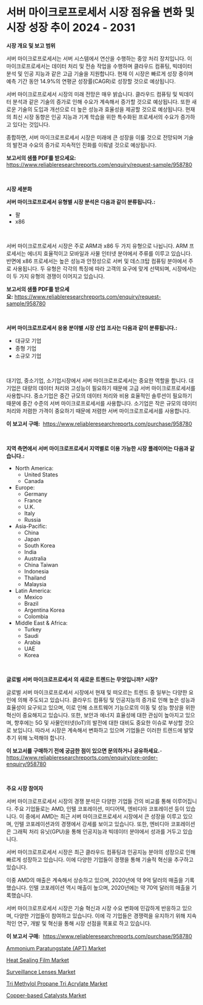 <p><h1>서버 마이크로프로세서 시장 점유율 변화 및 시장 성장 추이 2024 - 2031</h1></p><p><strong>시장 개요 및 보고 범위</strong></p>
<p><p>서버 마이크로프로세서는 서버 시스템에서 연산을 수행하는 중앙 처리 장치입니다. 이 마이크로프로세서는 데이터 처리 및 전송 작업을 수행하며 클라우드 컴퓨팅, 빅데이터 분석 및 인공 지능과 같은 고급 기술을 지원합니다. 현재 이 시장은 빠르게 성장 중이며 예측 기간 동안 14.9%의 연평균 성장률(CAGR)로 성장할 것으로 예상됩니다.</p><p>서버 마이크로프로세서 시장의 미래 전망은 매우 밝습니다. 클라우드 컴퓨팅 및 빅데이터 분석과 같은 기술의 증가로 인해 수요가 계속해서 증가할 것으로 예상됩니다. 또한 새로운 기술의 도입과 개선으로 더 높은 성능과 효율성을 제공할 것으로 예상됩니다. 현재의 최신 시장 동향은 인공 지능과 기계 학습을 위한 특수화된 프로세서의 수요가 증가하고 있다는 것입니다.</p><p>종합하면, 서버 마이크로프로세서 시장은 미래에 큰 성장을 이룰 것으로 전망되며 기술의 발전과 수요의 증가로 지속적인 진화를 이뤄낼 것으로 예상됩니다.</p></p>
<p><strong>보고서의 샘플 PDF를 받으세요:</strong> <a href="https://www.reliableresearchreports.com/enquiry/request-sample/958780">https://www.reliableresearchreports.com/enquiry/request-sample/958780</a></p>
<p>&nbsp;</p>
<p><strong>시장 세분화</strong></p>
<p><strong>서버 마이크로프로세서 유형별 시장 분석은 다음과 같이 분류됩니다.:</strong></p>
<p><ul><li>팔</li><li>x86</li></ul></p>
<p>&nbsp;</p>
<p><p>서버 마이크로프로세서 시장은 주로 ARM과 x86 두 가지 유형으로 나뉩니다. ARM 프로세서는 에너지 효율적이고 모바일과 사물 인터넷 분야에서 주류를 이루고 있습니다. 반면에 x86 프로세서는 높은 성능과 안정성으로 서버 및 데스크탑 컴퓨팅 분야에서 주로 사용됩니다. 두 유형은 각각의 특징에 따라 고객의 요구에 맞게 선택되며, 시장에서는 이 두 가지 유형의 경쟁이 이어지고 있습니다.</p></p>
<p><strong>보고서의 샘플 PDF를 받으세요:</strong>&nbsp;<a href="https://www.reliableresearchreports.com/enquiry/request-sample/958780">https://www.reliableresearchreports.com/enquiry/request-sample/958780</a></p>
<p>&nbsp;</p>
<p><strong> 서버 마이크로프로세서 응용 분야별 시장 산업 조사는 다음과 같이 분류됩니다.:</strong></p>
<p><ul><li>대규모 기업</li><li>중형 기업</li><li>소규모 기업</li></ul></p>
<p>&nbsp;</p>
<p><p>대기업, 중소기업, 소기업시장에서 서버 마이크로프로세서는 중요한 역할을 합니다. 대기업은 대량의 데이터 처리와 고성능이 필요하기 때문에 고급 서버 마이크로프로세서를 사용합니다. 중소기업은 중간 규모의 데이터 처리와 비용 효율적인 솔루션이 필요하기 때문에 중간 수준의 서버 마이크로프로세서를 사용합니다. 소기업은 작은 규모의 데이터 처리와 저렴한 가격이 중요하기 때문에 저렴한 서버 마이크로프로세서를 사용합니다.</p></p>
<p><strong>이 보고서 구매:</strong>&nbsp; <a href="https://www.reliableresearchreports.com/purchase/958780">https://www.reliableresearchreports.com/purchase/958780</a></p>
<p>&nbsp;</p>
<p><strong>지역 측면에서 서버 마이크로프로세서 지역별로 이용 가능한 시장 플레이어는 다음과 같습니다.:</strong></p>
<p><ul>
    <li>
        North America:
        <ul>
            <li>United States</li>
            <li>Canada</li>
        </ul>
    </li>
    <li>
        Europe:
        <ul>
            <li>Germany</li>
            <li>France</li>
            <li>U.K.</li>
            <li>Italy</li>
            <li>Russia</li>
        </ul>
    </li>
    <li>
        Asia-Pacific:
        <ul>
            <li>China</li>
            <li>Japan</li>
            <li>South Korea</li>
            <li>India</li>
            <li>Australia</li>
            <li>China Taiwan</li>
            <li>Indonesia</li>
            <li>Thailand</li>
            <li>Malaysia</li>
        </ul>
    </li>
    <li>
        Latin America:
        <ul>
            <li>Mexico</li>
            <li>Brazil</li>
            <li>Argentina Korea</li>
            <li>Colombia</li>
        </ul>
    </li>
    <li>
        Middle East & Africa:
        <ul>
            <li>Turkey</li>
            <li>Saudi</li>
            <li>Arabia</li>
            <li>UAE</li>
            <li>Korea</li>
        </ul>
    </li>
    </ul></p>
<p>&nbsp;</p>
<p><strong>글로벌 서버 마이크로프로세서 의 새로운 트렌드는 무엇입니까? 시장?</strong></p>
<p><p>글로벌 서버 마이크로프로세서 시장에서 현재 및 떠오르는 트렌드 중 일부는 다양한 요인에 의해 주도되고 있습니다. 클라우드 컴퓨팅 및 인공지능의 증가로 인해 높은 성능과 효율성이 요구되고 있으며, 이로 인해 소프트웨어 기능으로의 이동 및 성능 향상을 위한 혁신이 중요해지고 있습니다. 또한, 보안과 에너지 효율성에 대한 관심이 높아지고 있으며, 향후에는 5G 및 사물인터넷(IoT)의 발전에 대한 대비도 중요한 이슈로 부상할 것으로 보입니다. 따라서 시장은 계속해서 변화하고 있으며 기업들은 이러한 트렌드에 발맞추기 위해 노력해야 합니다.</p></p>
<p><strong>이 보고서를 구매하기 전에 궁금한 점이 있으면 문의하거나 공유하세요.</strong>- <a href="https://www.reliableresearchreports.com/enquiry/pre-order-enquiry/958780">https://www.reliableresearchreports.com/enquiry/pre-order-enquiry/958780</a></p>
<p>&nbsp;</p>
<p><strong>주요 시장 참여자</strong></p>
<p><p>서버 마이크로프로세서 시장의 경쟁 분석은 다양한 기업들 간의 비교를 통해 이루어집니다. 주요 기업들로는 AMD, 인텔 코포레이션, 미디어텍, 엔비디아 코포레이션 등이 있습니다. 이 중에서 AMD는 최근 서버 마이크로프로세서 시장에서 큰 성장을 이루고 있으며, 인텔 코포레이션과의 경쟁에서 강세를 보이고 있습니다. 또한, 엔비디아 코포레이션은 그래픽 처리 유닛(GPU)을 통해 인공지능과 빅데이터 분야에서 성과를 거두고 있습니다.</p><p>서버 마이크로프로세서 시장은 최근 클라우드 컴퓨팅과 인공지능 분야의 성장으로 인해 빠르게 성장하고 있습니다. 이에 다양한 기업들이 경쟁을 통해 기술적 혁신을 추구하고 있습니다. </p><p>이중 AMD의 매출은 계속해서 상승하고 있으며, 2020년에 약 9억 달러의 매출을 기록했습니다. 인텔 코포레이션 역시 매출이 높으며, 2020년에는 약 70억 달러의 매출을 기록했습니다.</p><p>서버 마이크로프로세서 시장은 기술 혁신과 시장 수요 변화에 민감하게 반응하고 있으며, 다양한 기업들이 참여하고 있습니다. 이에 각 기업들은 경쟁력을 유지하기 위해 지속적인 연구, 개발 및 혁신을 통해 시장 선점을 목표로 하고 있습니다.</p></p>
<p><strong>이 보고서 구매:</strong>&nbsp;&nbsp;<a href="https://www.reliableresearchreports.com/purchase/958780">https://www.reliableresearchreports.com/purchase/958780</a></p>
<p><p><a href="https://view.publitas.com/reportprime-1/ammonium-paratungstate-apt-market-analysis-examines-its-scope-on-growth-opportunities-and-forecasted-trends-spanning-from-2024-to-2031/">Ammonium Paratungstate (APT) Market</a></p><p><a href="https://pretty-mail-caf.notion.site/Heat-Sealing-Film-Market-Size-Global-Industry-Overview-Market-Segmentation-and-Forecast-2024-to-2-f05b5a7178194d22aadd545cd2895a04">Heat Sealing Film Market</a></p><p><a href="https://issuu.com/reportprime-2/docs/surveillance-lenses-market-size-2030.pptx">Surveillance Lenses Market</a></p><p><a href="https://view.publitas.com/reportprime-1/tri-methylol-propane-tri-acrylate-market-size-global-industry-overview-market-segmentation-and-forecast-2024-to-2031/">Tri Methylol Propane Tri Acrylate Market</a></p><p><a href="https://issuu.com/reportprime-2/docs/copper-based-catalysts-market-size-2030.pptx">Copper-based Catalysts Market</a></p></p>
